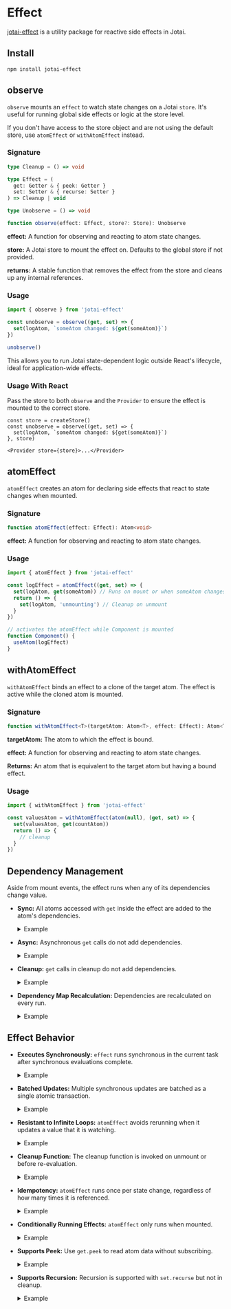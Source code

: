 # Effect

[jotai-effect](https://jotai.org/docs/extensions/effect) is a utility package for reactive side effects in Jotai.

## Install

```
npm install jotai-effect
```

## observe

`observe` mounts an `effect` to watch state changes on a Jotai `store`. It's useful for running global side effects or logic at the store level.

If you don't have access to the store object and are not using the default store, use `atomEffect` or `withAtomEffect` instead.

### Signature

```ts
type Cleanup = () => void

type Effect = (
  get: Getter & { peek: Getter }
  set: Setter & { recurse: Setter }
) => Cleanup | void

type Unobserve = () => void

function observe(effect: Effect, store?: Store): Unobserve
```

**effect:** A function for observing and reacting to atom state changes.

**store:** A Jotai store to mount the effect on. Defaults to the global store if not provided.

**returns:** A stable function that removes the effect from the store and cleans up any internal references.

### Usage

```js
import { observe } from 'jotai-effect'

const unobserve = observe((get, set) => {
  set(logAtom, `someAtom changed: ${get(someAtom)}`)
})

unobserve()
```

This allows you to run Jotai state-dependent logic outside React's lifecycle, ideal for application-wide effects.

### Usage With React

Pass the store to both `observe` and the `Provider` to ensure the effect is mounted to the correct store.

```tsx
const store = createStore()
const unobserve = observe((get, set) => {
  set(logAtom, `someAtom changed: ${get(someAtom)}`)
}, store)

<Provider store={store}>...</Provider>
```

<Stackblitz id="vitejs-vite-uk7p8i5q" file="src%2FApp.tsx" />

## atomEffect

`atomEffect` creates an atom for declaring side effects that react to state changes when mounted.

### Signature

```ts
function atomEffect(effect: Effect): Atom<void>
```

**effect:** A function for observing and reacting to atom state changes.

### Usage

```js
import { atomEffect } from 'jotai-effect'

const logEffect = atomEffect((get, set) => {
  set(logAtom, get(someAtom)) // Runs on mount or when someAtom changes
  return () => {
    set(logAtom, 'unmounting') // Cleanup on unmount
  }
})

// activates the atomEffect while Component is mounted
function Component() {
  useAtom(logEffect)
}
```

## withAtomEffect

`withAtomEffect` binds an effect to a clone of the target atom. The effect is active while the cloned atom is mounted.

### Signature

```ts
function withAtomEffect<T>(targetAtom: Atom<T>, effect: Effect): Atom<T>
```

**targetAtom:** The atom to which the effect is bound.

**effect:** A function for observing and reacting to atom state changes.

**Returns:** An atom that is equivalent to the target atom but having a bound effect.

### Usage

```js
import { withAtomEffect } from 'jotai-effect'

const valuesAtom = withAtomEffect(atom(null), (get, set) => {
  set(valuesAtom, get(countAtom))
  return () => {
    // cleanup
  }
})
```

## Dependency Management

Aside from mount events, the effect runs when any of its dependencies change value.

- **Sync:**
  All atoms accessed with `get` inside the effect are added to the atom's dependencies.

  <!-- prettier-ignore -->
  <details style="cursor: pointer; user-select: none;">
    <summary>Example</summary>

  ```js
  atomEffect((get, set) => {
    // updates whenever `anAtom` changes value
    get(anAtom)
  })
  ```

  </details>

- **Async:**
  Asynchronous `get` calls do not add dependencies.

  <!-- prettier-ignore -->
  <details style="cursor: pointer; user-select: none;">
    <summary>Example</summary>

  ```js
  atomEffect((get, set) => {
    setTimeout(() => {
      // does not add `anAtom` as a dependency
      get(anAtom)
    })
  })
  ```

  </details>

- **Cleanup:**
  `get` calls in cleanup do not add dependencies.

  <!-- prettier-ignore -->
  <details style="cursor: pointer; user-select: none;">
    <summary>Example</summary>

  ```js
  atomEffect((get, set) => {
    return () => {
      // does not add `anAtom` as a dependency
      get(anAtom)
    }
  })
  ```

  </details>

- **Dependency Map Recalculation:**
  Dependencies are recalculated on every run.

  <!-- prettier-ignore -->
  <details style="cursor: pointer; user-select: none;">
    <summary>Example</summary>

  ```js
  atomEffect((get, set) => {
    if (get(isEnabledAtom)) {
      // `isEnabledAtom` and `anAtom` are dependencies
      const aValue = get(anAtom)
    } else {
      // `isEnabledAtom` and `anotherAtom` are dependencies
      const anotherValue = get(anotherAtom)
    }
  })
  ```

  </details>


## Effect Behavior

- **Executes Synchronously:**
  `effect` runs synchronous in the current task after synchronous evaluations complete.

  <!-- prettier-ignore -->
  <details style="cursor: pointer; user-select: none;">
    <summary>Example</summary>

  ```js
  const logCounts = atomEffect((get, set) => {
    set(logAtom, `count is ${get(countAtom)}`)
  })
  const actionAtom = atom(null, (get, set) => {
    get(logAtom) // 'count is 0'
    set(countAtom, (value) => value + 1) // effect runs synchronously
    get(logAtom) // 'count is 1'
  })
  store.sub(logCounts, () => {})
  store.set(actionAtom)
  ```

  </details>

- **Batched Updates:**
  Multiple synchronous updates are batched as a single atomic transaction.

  <!-- prettier-ignore -->
  <details style="cursor: pointer; user-select: none;">
    <summary>Example</summary>

  ```js
  const tensAtom = atom(0)
  const onesAtom = atom(0)
  const updateTensAndOnes = atom(null, (get, set) => {
    set(tensAtom, (value) => value + 1)
    set(onesAtom, (value) => value + 1)
  })
  const combos = atom([])
  const effectAtom = atomEffect((get, set) => {
    const value = get(tensAtom) * 10 + get(onesAtom)
    set(combos, (arr) => [...arr, value])
  })
  store.sub(effectAtom, () => {})
  store.set(updateTensAndOnes)
  store.get(combos) // [00, 11]
  ```

  </details>

- **Resistant to Infinite Loops:**
  `atomEffect` avoids rerunning when it updates a value that it is watching.

  <!-- prettier-ignore -->
  <details style="cursor: pointer; user-select: none;">
    <summary>Example</summary>

  ```js
  atomEffect((get, set) => {
    get(countAtom)
    set(countAtom, (value) => value + 1) // Will not loop
  })
  ```

  </details>

- **Cleanup Function:**
  The cleanup function is invoked on unmount or before re-evaluation.

  <!-- prettier-ignore -->
  <details style="cursor: pointer; user-select: none;">
    <summary>Example</summary>

  ```js
  atomEffect((get, set) => {
    const intervalId = setInterval(() => set(clockAtom, Date.now()))
    return () => clearInterval(intervalId)
  })
  ```

  </details>

- **Idempotency:**
  `atomEffect` runs once per state change, regardless of how many times it is referenced.

  <!-- prettier-ignore -->
  <details style="cursor: pointer; user-select: none;">
    <summary>Example</summary>

  ```js
  let i = 0
  const effectAtom = atomEffect(() => {
    get(countAtom)
    i++
  })
  store.sub(effectAtom, () => {})
  store.sub(effectAtom, () => {})
  store.set(countAtom, (value) => value + 1)
  console.log(i) // 1
  ```

  </details>

- **Conditionally Running Effects:**
  `atomEffect` only runs when mounted.

  <!-- prettier-ignore -->
  <details style="cursor: pointer; user-select: none;">
    <summary>Example</summary>

  ```js
  atom((get) => {
    if (get(isEnabledAtom)) {
      get(effectAtom)
    }
  })
  ```

  </details>

- **Supports Peek:**
  Use `get.peek` to read atom data without subscribing.

  <!-- prettier-ignore -->
  <details style="cursor: pointer; user-select: none;">
    <summary>Example</summary>

  ```js
  const countAtom = atom(0)
  atomEffect((get, set) => {
    const count = get.peek(countAtom) // Will not add `countAtom` as a dependency
  })
  ```

  </details>

- **Supports Recursion:**
  Recursion is supported with `set.recurse` but not in cleanup.

  <!-- prettier-ignore -->
  <details style="cursor: pointer; user-select: none;">
    <summary>Example</summary>

  ```js
  atomEffect((get, set) => {
    const count = get(countAtom)
    if (count % 10 === 0) {
      return
    }
    set.recurse(countAtom, (value) => value + 1)
  })
  ```

  </details>

